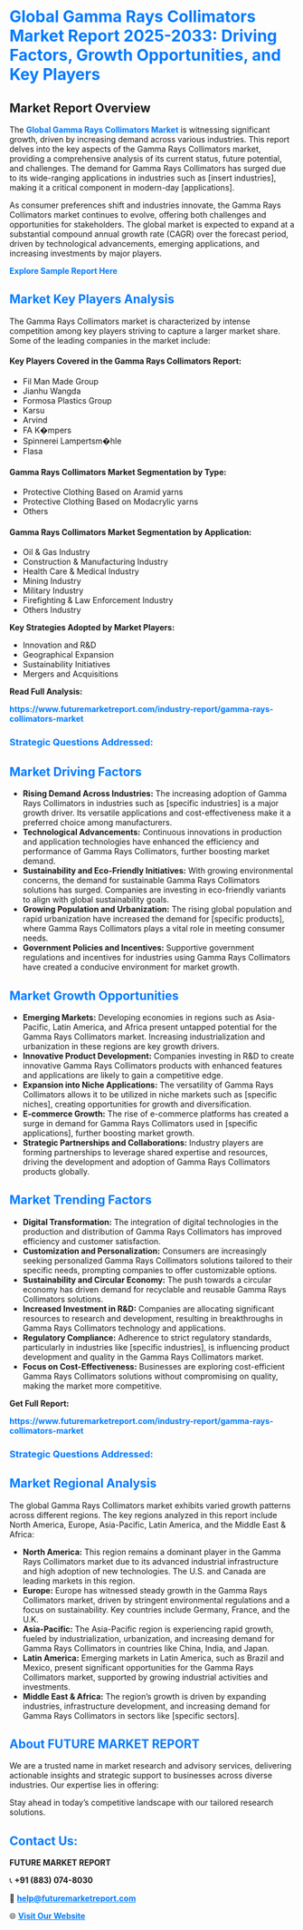 <h1 style="color: #007BFF;">Global Gamma Rays Collimators Market Report 2025-2033: Driving Factors, Growth Opportunities, and Key Players</h1>

<section id="overview">
<h2>Market Report Overview</h2>
<p>The <a href="https://www.futuremarketreport.com/industry-report/gamma-rays-collimators-market" style="color: #007BFF; text-decoration: none;"><strong>Global Gamma Rays Collimators Market</strong></a> is witnessing significant growth, driven by increasing demand across various industries. This report delves into the key aspects of the Gamma Rays Collimators market, providing a comprehensive analysis of its current status, future potential, and challenges. The demand for Gamma Rays Collimators has surged due to its wide-ranging applications in industries such as [insert industries], making it a critical component in modern-day [applications].</p>
<p>As consumer preferences shift and industries innovate, the Gamma Rays Collimators market continues to evolve, offering both challenges and opportunities for stakeholders. The global market is expected to expand at a substantial compound annual growth rate (CAGR) over the forecast period, driven by technological advancements, emerging applications, and increasing investments by major players.</p>
</section>

<section id="overview">
<p><a href="https://www.futuremarketreport.com/request-sample/reportId=33538" style="color: #007BFF; text-decoration: none;"><strong>Explore Sample Report Here</strong></a></p>
</section>

<section id="key-players">
<h2 style="color: #007BFF;">Market Key Players Analysis</h2>
<p>The Gamma Rays Collimators market is characterized by intense competition among key players striving to capture a larger market share. Some of the leading companies in the market include:</p>
<h4>Key Players Covered in the Gamma Rays Collimators Report:</h4>
<ul><li>Fil Man Made Group</li><li>Jianhu Wangda</li><li>Formosa Plastics Group</li><li>Karsu</li><li>Arvind</li><li>FA K�mpers</li><li>Spinnerei Lampertsm�hle</li><li>Flasa</li></ul>
<h4>Gamma Rays Collimators Market Segmentation by Type:</h4>
<ul><li>Protective Clothing Based on Aramid yarns</li><li>Protective Clothing Based on Modacrylic yarns</li><li>Others</li></ul>

<h4>Gamma Rays Collimators Market Segmentation by Application:</h4>
<ul><li>Oil &amp; Gas Industry</li><li>Construction &amp; Manufacturing Industry</li><li>Health Care &amp; Medical Industry</li><li>Mining Industry</li><li>Military Industry</li><li>Firefighting &amp; Law Enforcement Industry</li><li>Others Industry</li></ul>
<p><strong>Key Strategies Adopted by Market Players:</strong></p>
<ul>
<li>Innovation and R&D</li>
<li>Geographical Expansion</li>
<li>Sustainability Initiatives</li>
<li>Mergers and Acquisitions</li>
</ul>
</section>

<section>
<p><strong>Read Full Analysis: </strong></p><a href="https://www.futuremarketreport.com/industry-report/gamma-rays-collimators-market" style="color: #007BFF; text-decoration: none;"><strong>https://www.futuremarketreport.com/industry-report/gamma-rays-collimators-market</strong></a>
<h3 style="color: #007BFF;">Strategic Questions Addressed:</h3>
</section>

<section id="driving-factors">
<h2 style="color: #007BFF;">Market Driving Factors</h2>
<ul>
<li><strong>Rising Demand Across Industries:</strong> The increasing adoption of Gamma Rays Collimators in industries such as [specific industries] is a major growth driver. Its versatile applications and cost-effectiveness make it a preferred choice among manufacturers.</li>
<li><strong>Technological Advancements:</strong> Continuous innovations in production and application technologies have enhanced the efficiency and performance of Gamma Rays Collimators, further boosting market demand.</li>
<li><strong>Sustainability and Eco-Friendly Initiatives:</strong> With growing environmental concerns, the demand for sustainable Gamma Rays Collimators solutions has surged. Companies are investing in eco-friendly variants to align with global sustainability goals.</li>
<li><strong>Growing Population and Urbanization:</strong> The rising global population and rapid urbanization have increased the demand for [specific products], where Gamma Rays Collimators plays a vital role in meeting consumer needs.</li>
<li><strong>Government Policies and Incentives:</strong> Supportive government regulations and incentives for industries using Gamma Rays Collimators have created a conducive environment for market growth.</li>
</ul>
</section>

<section id="growth-opportunities">
<h2 style="color: #007BFF;">Market Growth Opportunities</h2>
<ul>
<li><strong>Emerging Markets:</strong> Developing economies in regions such as Asia-Pacific, Latin America, and Africa present untapped potential for the Gamma Rays Collimators market. Increasing industrialization and urbanization in these regions are key growth drivers.</li>
<li><strong>Innovative Product Development:</strong> Companies investing in R&D to create innovative Gamma Rays Collimators products with enhanced features and applications are likely to gain a competitive edge.</li>
<li><strong>Expansion into Niche Applications:</strong> The versatility of Gamma Rays Collimators allows it to be utilized in niche markets such as [specific niches], creating opportunities for growth and diversification.</li>
<li><strong>E-commerce Growth:</strong> The rise of e-commerce platforms has created a surge in demand for Gamma Rays Collimators used in [specific applications], further boosting market growth.</li>
<li><strong>Strategic Partnerships and Collaborations:</strong> Industry players are forming partnerships to leverage shared expertise and resources, driving the development and adoption of Gamma Rays Collimators products globally.</li>
</ul>
</section>

<section id="trending-factors">
<h2 style="color: #007BFF;">Market Trending Factors</h2>
<ul>
<li><strong>Digital Transformation:</strong> The integration of digital technologies in the production and distribution of Gamma Rays Collimators has improved efficiency and customer satisfaction.</li>
<li><strong>Customization and Personalization:</strong> Consumers are increasingly seeking personalized Gamma Rays Collimators solutions tailored to their specific needs, prompting companies to offer customizable options.</li>
<li><strong>Sustainability and Circular Economy:</strong> The push towards a circular economy has driven demand for recyclable and reusable Gamma Rays Collimators solutions.</li>
<li><strong>Increased Investment in R&D:</strong> Companies are allocating significant resources to research and development, resulting in breakthroughs in Gamma Rays Collimators technology and applications.</li>
<li><strong>Regulatory Compliance:</strong> Adherence to strict regulatory standards, particularly in industries like [specific industries], is influencing product development and quality in the Gamma Rays Collimators market.</li>
<li><strong>Focus on Cost-Effectiveness:</strong> Businesses are exploring cost-efficient Gamma Rays Collimators solutions without compromising on quality, making the market more competitive.</li>
</ul>
</section>

<section>
<p><strong>Get Full Report: </strong></p><a href="https://www.futuremarketreport.com/industry-report/gamma-rays-collimators-market" style="color: #007BFF; text-decoration: none;"><strong>https://www.futuremarketreport.com/industry-report/gamma-rays-collimators-market</strong></a>
<h3 style="color: #007BFF;">Strategic Questions Addressed:</h3>
</section>


<section id="regional-analysis">
<h2 style="color: #007BFF;">Market Regional Analysis</h2>
<p>The global Gamma Rays Collimators market exhibits varied growth patterns across different regions. The key regions analyzed in this report include North America, Europe, Asia-Pacific, Latin America, and the Middle East & Africa:</p>
<ul>
<li><strong>North America:</strong> This region remains a dominant player in the Gamma Rays Collimators market due to its advanced industrial infrastructure and high adoption of new technologies. The U.S. and Canada are leading markets in this region.</li>
<li><strong>Europe:</strong> Europe has witnessed steady growth in the Gamma Rays Collimators market, driven by stringent environmental regulations and a focus on sustainability. Key countries include Germany, France, and the U.K.</li>
<li><strong>Asia-Pacific:</strong> The Asia-Pacific region is experiencing rapid growth, fueled by industrialization, urbanization, and increasing demand for Gamma Rays Collimators in countries like China, India, and Japan.</li>
<li><strong>Latin America:</strong> Emerging markets in Latin America, such as Brazil and Mexico, present significant opportunities for the Gamma Rays Collimators market, supported by growing industrial activities and investments.</li>
<li><strong>Middle East & Africa:</strong> The region’s growth is driven by expanding industries, infrastructure development, and increasing demand for Gamma Rays Collimators in sectors like [specific sectors].</li>
</ul>
</section>

<footer>
<h2 style="color: #007BFF;">About FUTURE MARKET REPORT</h2>
<p>We are a trusted name in market research and advisory services, delivering actionable insights and strategic support to businesses across diverse industries. Our expertise lies in offering:</p>

<p>Stay ahead in today’s competitive landscape with our tailored research solutions.</p>

<h2 style="color: #007BFF;">Contact Us:</h2>
<p><strong>FUTURE MARKET REPORT</strong></p>
<p>📞 <strong>+91 (883) 074-8030</strong></p>
<p>📧 <strong><a href="mailto:help@futuremarketreport.com" style="color: #007BFF;">help@futuremarketreport.com</a></strong></p>
<p>🌐 <strong><a href="https://www.futuremarketreport.com/" style="color: #007BFF;">Visit Our Website</a></strong></p>
</footer>